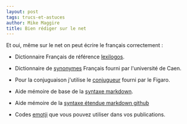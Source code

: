 ```yaml
---
layout: post
tags: trucs-et-astuces
author: Mike Maggire
title: Bien rédiger sur le net
---
```

Et oui, même sur le net on peut écrire le français correctement :

* Dictionnaire Français de référence [lexilogos](http://www.lexilogos.com/francais_langue_dictionnaires.htm).

* Dictionnaire de [synonymes](http://www.crisco.unicaen.fr/des/) Français fourni par l'université de Caen.

* Pour la conjuguaison j'utilise le [conjugueur](http://leconjugueur.lefigaro.fr/) fourni par le Figaro.

* Aide mémoire de base de la [syntaxe markdown](http://assemble.io/docs/Cheatsheet-Markdown.html).

* Aide mémoire de la [syntaxe étendue markdown github](https://guides.github.com/features/mastering-markdown/)

* Codes [emotji](https://www.webpagefx.com/tools/emoji-cheat-sheet/) que vous pouvez utiliser dans vos publications. 
